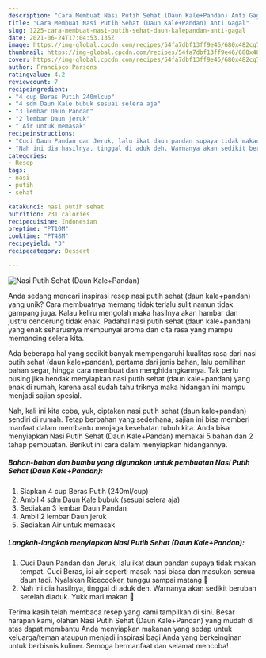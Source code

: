```yaml
---
description: "Cara Membuat Nasi Putih Sehat (Daun Kale+Pandan) Anti Gagal"
title: "Cara Membuat Nasi Putih Sehat (Daun Kale+Pandan) Anti Gagal"
slug: 1225-cara-membuat-nasi-putih-sehat-daun-kalepandan-anti-gagal
date: 2021-06-24T17:04:53.135Z
image: https://img-global.cpcdn.com/recipes/54fa7dbf13ff9e46/680x482cq70/nasi-putih-sehat-daun-kalepandan-foto-resep-utama.jpg
thumbnail: https://img-global.cpcdn.com/recipes/54fa7dbf13ff9e46/680x482cq70/nasi-putih-sehat-daun-kalepandan-foto-resep-utama.jpg
cover: https://img-global.cpcdn.com/recipes/54fa7dbf13ff9e46/680x482cq70/nasi-putih-sehat-daun-kalepandan-foto-resep-utama.jpg
author: Francisco Parsons
ratingvalue: 4.2
reviewcount: 7
recipeingredient:
- "4 cup Beras Putih 240mlcup"
- "4 sdm Daun Kale bubuk sesuai selera aja"
- "3 lembar Daun Pandan"
- "2 lembar Daun jeruk"
- " Air untuk memasak"
recipeinstructions:
- "Cuci Daun Pandan dan Jeruk, lalu ikat daun pandan supaya tidak makan tempat. Cuci Beras, isi air seperti masak nasi biasa dan masukan semua daun tadi. Nyalakan Ricecooker, tunggu sampai matang 🍚"
- "Nah ini dia hasilnya, tinggal di aduk deh. Warnanya akan sedikit berubah setelah diaduk. Yukk mari makan 🍚"
categories:
- Resep
tags:
- nasi
- putih
- sehat

katakunci: nasi putih sehat 
nutrition: 231 calories
recipecuisine: Indonesian
preptime: "PT10M"
cooktime: "PT48M"
recipeyield: "3"
recipecategory: Dessert

---
```



![Nasi Putih Sehat (Daun Kale+Pandan)](https://img-global.cpcdn.com/recipes/54fa7dbf13ff9e46/680x482cq70/nasi-putih-sehat-daun-kalepandan-foto-resep-utama.jpg)

Anda sedang mencari inspirasi resep nasi putih sehat (daun kale+pandan) yang unik? Cara membuatnya memang tidak terlalu sulit namun tidak gampang juga. Kalau keliru mengolah maka hasilnya akan hambar dan justru cenderung tidak enak. Padahal nasi putih sehat (daun kale+pandan) yang enak seharusnya mempunyai aroma dan cita rasa yang mampu memancing selera kita.

Ada beberapa hal yang sedikit banyak mempengaruhi kualitas rasa dari nasi putih sehat (daun kale+pandan), pertama dari jenis bahan, lalu pemilihan bahan segar, hingga cara membuat dan menghidangkannya. Tak perlu pusing jika hendak menyiapkan nasi putih sehat (daun kale+pandan) yang enak di rumah, karena asal sudah tahu triknya maka hidangan ini mampu menjadi sajian spesial.




Nah, kali ini kita coba, yuk, ciptakan nasi putih sehat (daun kale+pandan) sendiri di rumah. Tetap berbahan yang sederhana, sajian ini bisa memberi manfaat dalam membantu menjaga kesehatan tubuh kita. Anda bisa menyiapkan Nasi Putih Sehat (Daun Kale+Pandan) memakai 5 bahan dan 2 tahap pembuatan. Berikut ini cara dalam menyiapkan hidangannya.

<!--inarticleads1-->

##### Bahan-bahan dan bumbu yang digunakan untuk pembuatan Nasi Putih Sehat (Daun Kale+Pandan):

1. Siapkan 4 cup Beras Putih (240ml/cup)
1. Ambil 4 sdm Daun Kale bubuk (sesuai selera aja)
1. Sediakan 3 lembar Daun Pandan
1. Ambil 2 lembar Daun jeruk
1. Sediakan  Air untuk memasak




<!--inarticleads2-->

##### Langkah-langkah menyiapkan Nasi Putih Sehat (Daun Kale+Pandan):

1. Cuci Daun Pandan dan Jeruk, lalu ikat daun pandan supaya tidak makan tempat. Cuci Beras, isi air seperti masak nasi biasa dan masukan semua daun tadi. Nyalakan Ricecooker, tunggu sampai matang 🍚
1. Nah ini dia hasilnya, tinggal di aduk deh. Warnanya akan sedikit berubah setelah diaduk. Yukk mari makan 🍚




Terima kasih telah membaca resep yang kami tampilkan di sini. Besar harapan kami, olahan Nasi Putih Sehat (Daun Kale+Pandan) yang mudah di atas dapat membantu Anda menyiapkan makanan yang sedap untuk keluarga/teman ataupun menjadi inspirasi bagi Anda yang berkeinginan untuk berbisnis kuliner. Semoga bermanfaat dan selamat mencoba!
